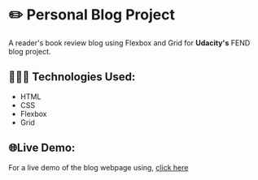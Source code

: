 <!--Level 1-->
# ✏️ Personal Blog Project
A reader's book review blog using Flexbox and Grid for **Udacity's** FEND blog project.

<!--Level 2-->
## 👩🏾‍💻 Technologies Used:
* HTML
* CSS
* Flexbox
* Grid
  
<!-- Level 3-->
## 🌐Live Demo:
<!--live demo using GitHub Pages-->
For a live demo of the blog webpage using, [click here](https://takeciabright.github.io/Project-Blog/)

